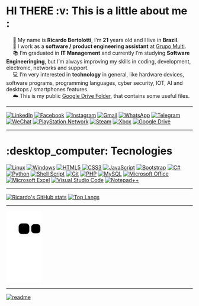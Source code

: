 <h1> HI THERE :v: This is a little about me : </h1>

 &emsp; :small_blue_diamond: My name is **Ricardo Bertolotti**, I’m **21** years old and I live in **Brazil**. <br>
 &emsp; 	:briefcase: I work as a **software / product engineering assistant** at [Grupo Multi](https://www.multilaserempresas.com.br/conteudo/institucional_quem_somos/2?gclid=Cj0KCQjw166aBhDEARIsAMEyZh4tdpTvwCODCTiQ1GUscKyCic4rFa0bK9NzQbQpLe-uHKFfqdIBSsQaAv99EALw_wcB). <br>
 &emsp; :books: I’m graduated in **IT Management** and currently I’m studying **Software Engineeringing**, but I’m always improving my skills in coding, development, electronic, networks and support. <br>
 &emsp; :computer: I’m very interested in **technology** in general, like hardware devices, software programs, programming languages, cyber security, IOT, AI and desktops / smartphones features. <br>
 &emsp; :cloud: This is my public [Google Drive Folder](https://drive.google.com/drive/folders/1Oa-ZjO2bEe_W4mVI2kDvpjltfShyFHeg), that contains some useful files. <hr>
 
 [![LinkedIn](https://img.shields.io/badge/linkedin-%230077B5.svg?style=for-the-badge&logo=linkedin&logoColor=white&link=https://www.linkedin.com/in/ricardo-bertolotti/)](https://www.linkedin.com/in/ricardo-bertolotti/)
 [![Facebook](https://img.shields.io/badge/Facebook-%231877F2.svg?style=for-the-badge&logo=Facebook&logoColor=white&link=https://www.facebook.com/R1C4RD0.B3RT0L0TT1)](https://www.facebook.com/R1C4RD0.B3RT0L0TT1)
 [![Instagram](https://img.shields.io/badge/Instagram-%23E4405F.svg?style=for-the-badge&logo=Instagram&logoColor=white&link=https://www.instagram.com/ricard0_bertolotti/)](https://www.instagram.com/ricard0_bertolotti/)
 [![Gmail](https://img.shields.io/badge/Gmail-D14836?style=for-the-badge&logo=gmail&logoColor=white&link=r1c4rd0bertolotti@gmail.com)](r1c4rd0bertolotti@gmail.com)
 [![WhatsApp](https://img.shields.io/badge/WhatsApp-25D366?style=for-the-badge&logo=whatsapp&logoColor=white&link=https://api.whatsapp.com/qr/RYVAI6Q7TYETB1?autoload=1&app_absent=0)](https://api.whatsapp.com/qr/RYVAI6Q7TYETB1?autoload=1&app_absent=0)
 [![Telegram](https://img.shields.io/badge/Telegram-2CA5E0?style=for-the-badge&logo=telegram&logoColor=white&link=https://t.me/5535997603742)](https://t.me/5535997603742)
 [![WeChat](https://img.shields.io/badge/WeChat-07C160?style=for-the-badge&logo=wechat&logoColor=white&link=https://u.wechat.com/kHs7UXcM8ZJJOjxet6hZRy0)](https://u.wechat.com/kHs7UXcM8ZJJOjxet6hZRy0)
 [![PlayStation Network](https://img.shields.io/badge/PSN-%230070D1.svg?style=for-the-badge&logo=Playstation&logoColor=white&link=R1C4rda0_Brltt)](R1C4rda0_Brltt)
 [![Steam](https://img.shields.io/badge/steam-%23000000.svg?style=for-the-badge&logo=steam&logoColor=white&link=https://steamcommunity.com/id/Ricardo-Bertolotti/)](https://steamcommunity.com/id/Ricardo-Bertolotti/)
 [![Xbox](https://img.shields.io/badge/xbox-%23107C10.svg?style=for-the-badge&logo=xbox&logoColor=white&link=WhiteDeath7k)](WhiteDeath7k)
 [![Google Drive](https://img.shields.io/badge/Google%20Drive-4285F4?style=for-the-badge&logo=googledrive&logoColor=white&link=https://drive.google.com/drive/folders/1Oa-ZjO2bEe_W4mVI2kDvpjltfShyFHeg)](https://drive.google.com/drive/folders/1Oa-ZjO2bEe_W4mVI2kDvpjltfShyFHeg) <hr>
 
 <h1>:desktop_computer: Tecnologies </h1>
 
 [![Linux](https://img.shields.io/badge/Linux-FCC624?style=for-the-badge&logo=linux&logoColor=black&link=https://www.linux.org/)](https://www.linux.org/)
 [![Windows](https://img.shields.io/badge/Windows-0078D6?style=for-the-badge&logo=windows&logoColor=white&link=https://www.microsoft.com/en-us/windows)](https://www.microsoft.com/en-us/windows)
 [![HTML5](https://img.shields.io/badge/html5-%23E34F26.svg?style=for-the-badge&logo=html5&logoColor=white&link=https://developer.mozilla.org/pt-BR/docs/Web/HTML)](https://developer.mozilla.org/pt-BR/docs/Web/HTML)
 [![CSS3](https://img.shields.io/badge/css3-%231572B6.svg?style=for-the-badge&logo=css3&logoColor=white&link=https://developer.mozilla.org/pt-BR/docs/Web/CSS)](https://developer.mozilla.org/pt-BR/docs/Web/CSS)
 [![JavaScript](https://img.shields.io/badge/javascript-%23323330.svg?style=for-the-badge&logo=javascript&logoColor=%23F7DF1E&link=https://developer.mozilla.org/pt-BR/docs/Web/JavaScript)](https://developer.mozilla.org/pt-BR/docs/Web/JavaScript)
 [![Bootstrap](https://img.shields.io/badge/bootstrap-%23563D7C.svg?style=for-the-badge&logo=bootstrap&logoColor=white&link=https://getbootstrap.com/)](https://getbootstrap.com/)
 [![C#](https://img.shields.io/badge/c%23-%23239120.svg?style=for-the-badge&logo=c-sharp&logoColor=white&link=https://learn.microsoft.com/pt-br/dotnet/csharp/)](https://learn.microsoft.com/pt-br/dotnet/csharp/)
 [![Python](https://img.shields.io/badge/python-3670A0?style=for-the-badge&logo=python&logoColor=ffdd54&link=https://www.python.org/)](https://www.python.org/)
 [![Shell Script](https://img.shields.io/badge/shell_script-%23121011.svg?style=for-the-badge&logo=gnu-bash&logoColor=white&link=https://learn.microsoft.com/en-us/powershell/scripting/overview?view=powershell-7.2)](https://learn.microsoft.com/en-us/powershell/scripting/overview?view=powershell-7.2)
 [![Git](https://img.shields.io/badge/git-%23F05033.svg?style=for-the-badge&logo=git&logoColor=white&link=https://git-scm.com/)](https://git-scm.com/)
 [![PHP](https://img.shields.io/badge/php-%23777BB4.svg?style=for-the-badge&logo=php&logoColor=white&link=https://www.php.net/)](https://www.php.net/)
 [![MySQL](https://img.shields.io/badge/mysql-%2300f.svg?style=for-the-badge&logo=mysql&logoColor=white&link=https://www.mysql.com/)](https://www.mysql.com/)
 [![Microsoft Office](https://img.shields.io/badge/Microsoft_Office-D83B01?style=for-the-badge&logo=microsoft-office&logoColor=white&link=https://www.office.com/)](https://www.office.com/)
 [![Microsoft Excel](https://img.shields.io/badge/Microsoft_Excel-217346?style=for-the-badge&logo=microsoft-excel&logoColor=white&link=https://www.microsoft.com/pt-br/microsoft-365/excel)](https://www.microsoft.com/pt-br/microsoft-365/excel)
 [![Visual Studio Code](https://img.shields.io/badge/Visual%20Studio%20Code-0078d7.svg?style=for-the-badge&logo=visual-studio-code&logoColor=white&link=https://code.visualstudio.com/)](https://code.visualstudio.com/)
 [![Notepad++](https://img.shields.io/badge/Notepad++-90E59A.svg?style=for-the-badge&logo=notepad%2b%2b&logoColor=black&link=https://notepad-plus-plus.org/)](https://notepad-plus-plus.org/) <hr>

[![Ricardo's GitHub stats](https://github-readme-stats.vercel.app/api?username=Ricardo-Bertolotti&show_icons=true&theme=highcontrast)](https://github.com/Ricardo-Bertolotti?tab=repositories)
[![Top Langs](https://github-readme-stats.vercel.app/api/top-langs/?username=Ricardo-Bertolotti&layout=compact&show_icons=true&theme=highcontrast)](https://github.com/anuraghazra/github-readme-stats) <hr>

![Snake animation](https://github.com/Ricardo-Bertolotti/Ricardo-Bertolotti/blob/output/github-contribution-grid-snake-dark.svg) <hr>
[![readme](https://github-readme-stats.vercel.app/api/pin/?username=Ricardo-Bertolotti&repo=Ricardo-Bertolotti&theme=react)](https://github.com/Ricardo-Bertolotti/Ricardo-Bertolotti)
